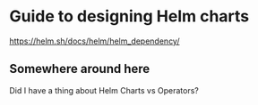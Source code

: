 # Guide to designing Helm charts

https://helm.sh/docs/helm/helm_dependency/

## Somewhere around here

Did I have a thing about Helm Charts vs Operators?
